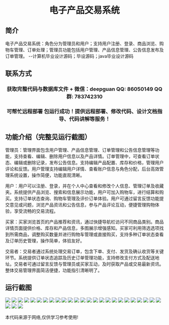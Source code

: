 <p><h1 align="center">电子产品交易系统</h1></p>

## 简介
电子产品交易系统：角色分为管理员和用户；支持用户注册、登录、商品浏览、购物车管理、订单处理；管理员功能包括用户管理、产品信息管理、公告信息发布及订单管理。    --计算机毕业设计源码；毕设源码；java毕业设计源码


## 联系方式
<p><h3 align="center">获取完整代码与数据库文件 + 微信：deepguan QQ: 86050149 QQ群: 783742310</h3></p>
<p><h3 align="center">可帮忙远程部署 包运行成功！提供远程部署、修改代码、设计文档指导、代码讲解等服务！</h3></p>

## 功能介绍（完整见运行截图）
管理员：管理界面包含用户管理、产品信息管理、订单管理和公告信息管理等功能，支持查看、编辑、删除用户信息以及产品详情。订单管理中，可查看订单状态、编辑或删除记录，发布公告信息。支持编辑产品配置、库存和价格，管理用户评论和反馈。用户管理支持编辑用户详情、查看账户信息与角色分配，后台高效管理系统设置，操作简便，功能直观清晰。

用户：用户可以注册、登录，并在个人中心查看和修改个人信息、管理订单及收藏夹。系统提供产品浏览、搜索和信息展示功能，用户可加入购物车，进行结算和购买。支持订单状态查询、购物车管理及评价订单体验。用户可通过留言反馈功能提交意见或问题，浏览产品资讯和公告信息，参与产品评论互动，便捷管理购物体验，享受流畅的交易流程。

买家：买家浏览首页的产品推荐和资讯，通过快捷导航栏访问不同商品类别。商品详情页面提供价格、库存和产品信息，多图展示增强感知。买家可利用筛选选项找到所需商品，调整购买数量并进行购物车管理或直接购买，支持多种订单状态查看及订单历史管理，操作简单，体验友好。

交易者：交易者通过系统处理交易订单，包含下单、支付、发货及确认收货等关键环节。系统提供订单状态追踪及历史订单管理功能，支持修改支付方式及配送地址。交易者可通过留言反馈与管理员或买家互动，及时获取产品或交易最新资讯。整体交易管理界面简洁便捷，功能指引清晰明了。


## 运行截图
![](img/001.jpg)
![](img/002.jpg)
![](img/003.jpg)
![](img/004.jpg)
![](img/005.jpg)
![](img/006.jpg)
![](img/007.jpg)
![](img/008.jpg)
![](img/009.jpg)
![](img/010.jpg)
![](img/011.jpg)
![](img/012.jpg)
![](img/013.jpg)
![](img/014.jpg)
![](img/015.jpg)
![](img/016.jpg)
![](img/017.jpg)
![](img/018.jpg)
![](img/019.jpg)
![](img/020.jpg)
![](img/021.jpg)
![](img/022.jpg)
![](img/023.jpg)
![](img/024.jpg)
![](img/025.jpg)
![](img/026.jpg)
![](img/027.jpg)
![](img/028.jpg)

<p>本代码来源于网络,仅供学习参考使用!</p>
